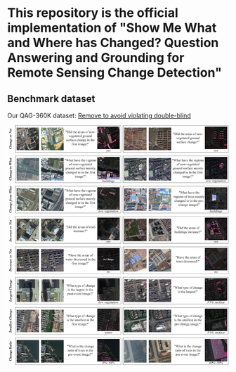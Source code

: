 # This repository is the official implementation of "Show Me What and Where has Changed? Question Answering and Grounding for Remote Sensing Change Detection"

## Benchmark dataset
Our QAG-360K dataset: [Remove to avoid violating double-blind]()
<p align="middle">
    <img src="fig/QAG360K.png">
</p>
